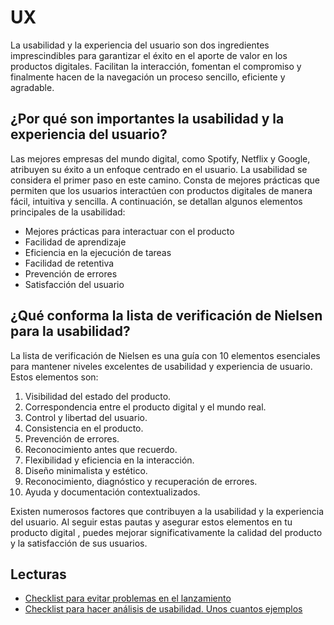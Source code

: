 # UX

La usabilidad y la experiencia del usuario son dos ingredientes imprescindibles para garantizar el éxito en el aporte de valor en los productos digitales. Facilitan la interacción, fomentan el compromiso y finalmente hacen de la navegación un proceso sencillo, eficiente y agradable.

¿Por qué son importantes la usabilidad y la experiencia del usuario?
--------------------------------------------------------------------

Las mejores empresas del mundo digital, como Spotify, Netflix y Google, atribuyen su éxito a un enfoque centrado en el usuario. La usabilidad se considera el primer paso en este camino. Consta de mejores prácticas que permiten que los usuarios interactúen con productos digitales de manera fácil, intuitiva y sencilla. A continuación, se detallan algunos elementos principales de la usabilidad:

*   Mejores prácticas para interactuar con el producto
*   Facilidad de aprendizaje
*   Eficiencia en la ejecución de tareas
*   Facilidad de retentiva
*   Prevención de errores
*   Satisfacción del usuario

¿Qué conforma la lista de verificación de Nielsen para la usabilidad?
---------------------------------------------------------------------

La lista de verificación de Nielsen es una guía con 10 elementos esenciales para mantener niveles excelentes de usabilidad y experiencia de usuario. Estos elementos son:

1.  Visibilidad del estado del producto.
2.  Correspondencia entre el producto digital y el mundo real.
3.  Control y libertad del usuario.
4.  Consistencia en el producto.
5.  Prevención de errores.
6.  Reconocimiento antes que recuerdo.
7.  Flexibilidad y eficiencia en la interacción.
8.  Diseño minimalista y estético.
9.  Reconocimiento, diagnóstico y recuperación de errores.
10.  Ayuda y documentación contextualizados.

Existen numerosos factores que contribuyen a la usabilidad y la experiencia del usuario. Al seguir estas pautas y asegurar estos elementos en tu producto digital , puedes mejorar significativamente la calidad del producto y la satisfacción de sus usuarios.

## Lecturas

- [Checklist para evitar problemas en el lanzamiento](https://www.torresburriel.com/weblog/2017/03/07/checklist-para-evitar-problemas-en-el-lanzamiento/)
- [Checklist para hacer análisis de usabilidad. Unos cuantos ejemplos](https://www.torresburriel.com/weblog/2005/01/26/checklist-para-hacer-analisis-de-usabilidad-unos-cuantos-ejemplos-en-la-red/)
